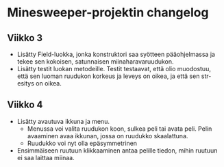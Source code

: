 # Minesweeper-projektin changelog

## Viikko 3

- Lisätty Field-luokka, jonka konstruktori saa syötteen pääohjelmassa ja tekee sen kokoisen, satunnaisen miinaharavaruudukon.
- Lisätty testit luokan metodeille. Testit testaavat, että olio muodostuu, että sen luoman ruudukon korkeus ja leveys on oikea, ja että sen str-esitys on oikea.

## Viikko 4

- Lisätty avautuva ikkuna ja menu. 
    - Menussa voi valita ruudukon koon, sulkea peli tai avata peli. Pelin avaaminen avaa ikkunan, jossa on ruudukko skaalattuna.
    - Ruudukko voi nyt olla epäsymmetrinen
- Ensimmäiseen ruutuun klikkaaminen antaa pelille tiedon, mihin ruutuun ei saa laittaa miinaa.
